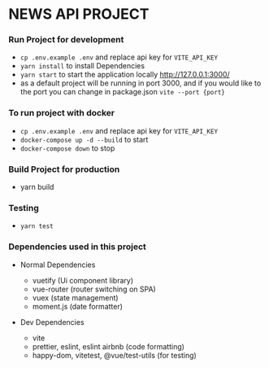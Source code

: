 # NEWS API PROJECT

### Run Project for development

- `cp .env.example .env` and replace api key for `VITE_API_KEY`
- `yarn install` to install Dependencies
- `yarn start` to start the application locally http://127.0.0.1:3000/
- as a default project will be running in port 3000, and if you would like to the port you can change in package.json `vite --port {port}`

### To run project with docker

- `cp .env.example .env` and replace api key for `VITE_API_KEY`
- `docker-compose up -d --build` to start
- `docker-compose down` to stop

### Build Project for production

- yarn build

### Testing

- `yarn test`


### Dependencies used in this project

- Normal Dependencies
    - vuetify (Ui component library)
    - vue-router (router switching on SPA)
    - vuex (state management)
    - moment.js (date formatter)

- Dev Dependencies
    - vite 
    - prettier, eslint, eslint airbnb (code formatting)
    - happy-dom, vitetest, @vue/test-utils (for testing)
